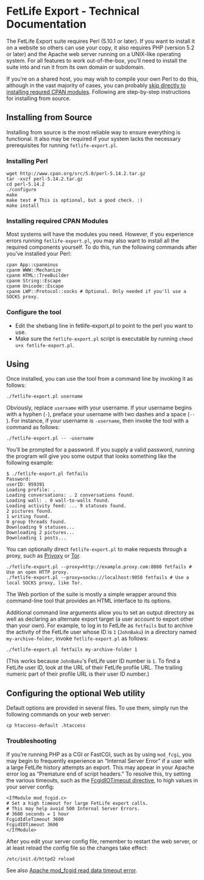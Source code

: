 # FetLife Export - Technical Documentation

The FetLife Export suite requires Perl (5.10.1 or later). If you want to install it on a website so others can use your copy, it also requires PHP (version 5.2 or later) and the Apache web server running on a UNIX-like operating system. For all features to work out-of-the-box, you’ll need to install the suite into and run it from its own domain or subdomain.

If you’re on a shared host, you may wish to compile your own Perl to do this, although in the vast majority of cases, you can probably [skip directly to installing requred CPAN modules](#installing-required-cpan-modules). Following are step-by-step instructions for installing from source.

## Installing from Source

Installing from source is the most reliable way to ensure everything is functional. It also may be required if your system lacks the necessary prerequisites for running `fetlife-export.pl`.

### Installing Perl

    wget http://www.cpan.org/src/5.0/perl-5.14.2.tar.gz
    tar -xvzf perl-5.14.2.tar.gz
    cd perl-5.14.2
    ./configure
    make
    make test # This is optional, but a good check. :)
    make install

### Installing required CPAN Modules

Most systems will have the modules you need. However, if you experience errors running `fetlife-export.pl`, you may also want to install all the required components yourself. To do this, run the following commands after you’ve installed your Perl:

    cpan App::cpanminus
    cpanm WWW::Mechanize
    cpanm HTML::TreeBuilder
    cpanm String::Escape
    cpanm Unicode::Escape
    cpanm LWP::Protocol::socks # Optional. Only needed if you'll use a SOCKS proxy.

### Configure the tool

* Edit the shebang line in fetlife-export.pl to point to the perl you want to use.
* Make sure the `fetlife-export.pl` script is executable by running `chmod u+x fetlife-export.pl`.

## Using

Once installed, you can use the tool from a command line by invoking it as follows:

    ./fetlife-export.pl username

Obviously, replace `username` with your username. If your username begins with a hyphen (`-`), preface your username with two dashes and a space (`-- `). For instance, if your username is `-username`, then invoke the tool with a command as follows:

    ./fetlife-export.pl -- -username

You’ll be prompted for a password. If you supply a valid password, running the program will give you some output that looks something like the following example:

    $ ./fetlife-export.pl fetfails
    Password: 
    userID: 959391
    Loading profile: .
    Loading conversations: . 2 conversations found.
    Loading wall: . 0 wall-to-walls found.
    Loading activity feed: ... 9 statuses found.
    2 pictures found.
    1 writing found.
    0 group threads found.
    Downloading 9 statuses...
    Downloading 2 pictures...
    Downloading 1 posts...

You can optionally direct `fetlife-export.pl` to make requests through a proxy, such as [Privoxy](http://privoxy.org/) or [Tor](https://torproject.org/).

    ./fetlife-export.pl --proxy=http://example.proxy.com:8080 fetfails # Use an open HTTP proxy.
    ./fetlife-export.pl --proxy=socks://localhost:9050 fetfails # Use a local SOCKS proxy, like Tor.

The Web portion of the suite is mostly a simple wrapper around this command-line tool that provides an HTML interface to its options.

Additional command line arguments allow you to set an output directory as well as declaring an alternate export target (a user account to export other than your own). For example, to log in to FetLife as `fetfails` but to archive the activity of the FetLife user whose ID is `1` (`JohnBaku`) in a directory named `my-archive-folder`, invoke `fetlife-export.pl` as follows:

    ./fetlife-export.pl fetfails my-archive-folder 1

(This works because `JohnBaku`'s FetLife user ID number is `1`. To find a FetLife user ID, look at the URL of their FetLife profile URL. The trailing numeric part of their profile URL is their user ID number.)

## Configuring the optional Web utility

Default options are provided in several files. To use them, simply run the following commands on your web server:

    cp htaccess-default .htaccess

### Troubleshooting

If you’re running PHP as a CGI or FastCGI, such as by using `mod_fcgi`, you may begin to frequently experience an “Internal Server Error” if a user with a large FetLife history attempts an export. This may appear in your Apache error log as “Premature end of script headers.” To resolve this, try setting the various timeouts, such as the [FcgidIOTimeout directive](https://httpd.apache.org/mod_fcgid/mod/mod_fcgid.html#fcgidiotimeout "Apache manual page for FcgidIOTimeout directive."), to high values in your server config:

    <IfModule mod_fcgid.c>
    # Set a high timeout for large FetLife export calls.
    # This may help avoid 500 Internal Server Errors.
    # 3600 seconds = 1 hour
    FcgidIdleTimeout 3600
    FcgidIOTimeout 3600
    </IfModule>

After you edit your server config file, remember to restart the web server, or at least reload the config file so the changes take effect:

    /etc/init.d/httpd2 reload

See also [Apache mod_fcgid read data timeout error](http://rickchristie.com/blog/2011/note/apache-mod_fcgid-read-data-timeout-error/).
